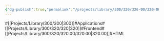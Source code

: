 ```yaml
---
{"dg-publish":true,"permalink":"/projects/library/300/320/320-00/320-00/","noteIcon":"0","created":"2024-02-21T12:25:39.782+09:00","updated":"2024-02-26T21:26:06.270+09:00"}
---
```


#[[Projects/Library/300/300\|300]]#Applications#[[Projects/Library/300/320/320\|320]]#Frontend#[[Projects/Library/300/320/320.00/320.00\|320.00]]#HTML


